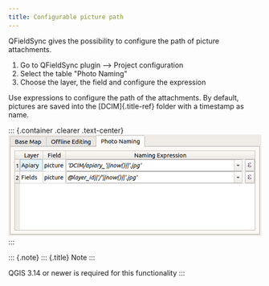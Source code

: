```yaml
---
title: Configurable picture path
---
```


QFieldSync gives the possibility to configure the path of picture
attachments.

1.  Go to QFieldSync plugin \--\> Project configuration
2.  Select the table \"Photo Naming\"
3.  Choose the layer, the field and configure the expression

Use expressions to configure the path of the attachments. By default,
pictures are saved into the [DCIM]{.title-ref} folder with a timestamp
as name.

::: {.container .clearer .text-center}
![picture\_path](../assets/images/picture_path.png)
:::

::: {.note}
::: {.title}
Note
:::

QGIS 3.14 or newer is required for this functionality
:::
